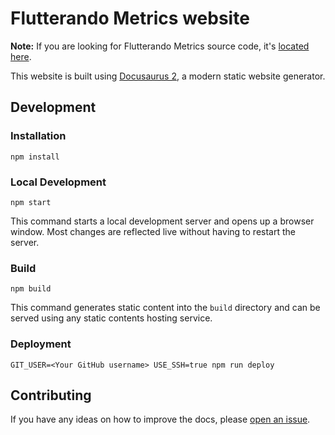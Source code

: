 # Flutterando Metrics website

**Note:** If you are looking for Flutterando Metrics source code, it's [located here](https://github.com/Flutterando/flutterando_metrics).

This website is built using [Docusaurus 2](https://docusaurus.io/), a modern static website generator.

## Development

### Installation

```console
npm install
```

### Local Development

```console
npm start
```

This command starts a local development server and opens up a browser window. Most changes are reflected live without having to restart the server.

### Build

```console
npm build
```

This command generates static content into the `build` directory and can be served using any static contents hosting service.

### Deployment

```console
GIT_USER=<Your GitHub username> USE_SSH=true npm run deploy
```

## Contributing

If you have any ideas on how to improve the docs, please [open an issue](https://github.com/Flutterando/flutterando_metrics/issues/new).
